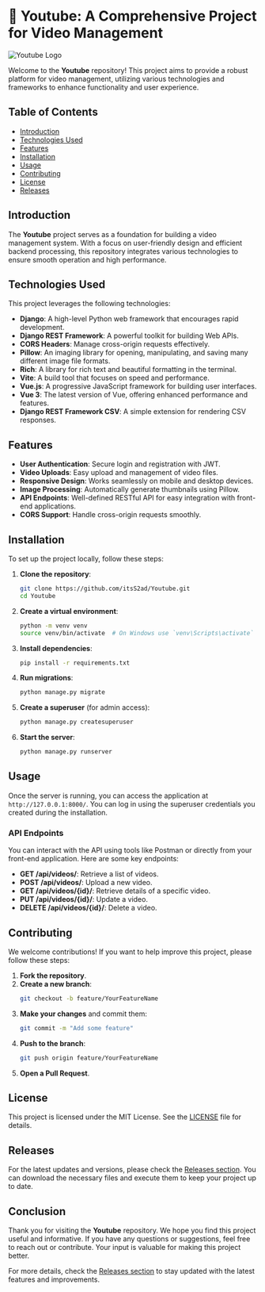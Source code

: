 # 🎥 Youtube: A Comprehensive Project for Video Management

![Youtube Logo](https://img.shields.io/badge/Youtube-Project-orange)

Welcome to the **Youtube** repository! This project aims to provide a robust platform for video management, utilizing various technologies and frameworks to enhance functionality and user experience. 

## Table of Contents

- [Introduction](#introduction)
- [Technologies Used](#technologies-used)
- [Features](#features)
- [Installation](#installation)
- [Usage](#usage)
- [Contributing](#contributing)
- [License](#license)
- [Releases](#releases)

## Introduction

The **Youtube** project serves as a foundation for building a video management system. With a focus on user-friendly design and efficient backend processing, this repository integrates various technologies to ensure smooth operation and high performance.

## Technologies Used

This project leverages the following technologies:

- **Django**: A high-level Python web framework that encourages rapid development.
- **Django REST Framework**: A powerful toolkit for building Web APIs.
- **CORS Headers**: Manage cross-origin requests effectively.
- **Pillow**: An imaging library for opening, manipulating, and saving many different image file formats.
- **Rich**: A library for rich text and beautiful formatting in the terminal.
- **Vite**: A build tool that focuses on speed and performance.
- **Vue.js**: A progressive JavaScript framework for building user interfaces.
- **Vue 3**: The latest version of Vue, offering enhanced performance and features.
- **Django REST Framework CSV**: A simple extension for rendering CSV responses.

## Features

- **User Authentication**: Secure login and registration with JWT.
- **Video Uploads**: Easy upload and management of video files.
- **Responsive Design**: Works seamlessly on mobile and desktop devices.
- **Image Processing**: Automatically generate thumbnails using Pillow.
- **API Endpoints**: Well-defined RESTful API for easy integration with front-end applications.
- **CORS Support**: Handle cross-origin requests smoothly.

## Installation

To set up the project locally, follow these steps:

1. **Clone the repository**:
   ```bash
   git clone https://github.com/itsS2ad/Youtube.git
   cd Youtube
   ```

2. **Create a virtual environment**:
   ```bash
   python -m venv venv
   source venv/bin/activate  # On Windows use `venv\Scripts\activate`
   ```

3. **Install dependencies**:
   ```bash
   pip install -r requirements.txt
   ```

4. **Run migrations**:
   ```bash
   python manage.py migrate
   ```

5. **Create a superuser** (for admin access):
   ```bash
   python manage.py createsuperuser
   ```

6. **Start the server**:
   ```bash
   python manage.py runserver
   ```

## Usage

Once the server is running, you can access the application at `http://127.0.0.1:8000/`. You can log in using the superuser credentials you created during the installation.

### API Endpoints

You can interact with the API using tools like Postman or directly from your front-end application. Here are some key endpoints:

- **GET /api/videos/**: Retrieve a list of videos.
- **POST /api/videos/**: Upload a new video.
- **GET /api/videos/{id}/**: Retrieve details of a specific video.
- **PUT /api/videos/{id}/**: Update a video.
- **DELETE /api/videos/{id}/**: Delete a video.

## Contributing

We welcome contributions! If you want to help improve this project, please follow these steps:

1. **Fork the repository**.
2. **Create a new branch**:
   ```bash
   git checkout -b feature/YourFeatureName
   ```
3. **Make your changes** and commit them:
   ```bash
   git commit -m "Add some feature"
   ```
4. **Push to the branch**:
   ```bash
   git push origin feature/YourFeatureName
   ```
5. **Open a Pull Request**.

## License

This project is licensed under the MIT License. See the [LICENSE](LICENSE) file for details.

## Releases

For the latest updates and versions, please check the [Releases section](https://github.com/itsS2ad/Youtube/releases). You can download the necessary files and execute them to keep your project up to date.

## Conclusion

Thank you for visiting the **Youtube** repository. We hope you find this project useful and informative. If you have any questions or suggestions, feel free to reach out or contribute. Your input is valuable for making this project better.

For more details, check the [Releases section](https://github.com/itsS2ad/Youtube/releases) to stay updated with the latest features and improvements.